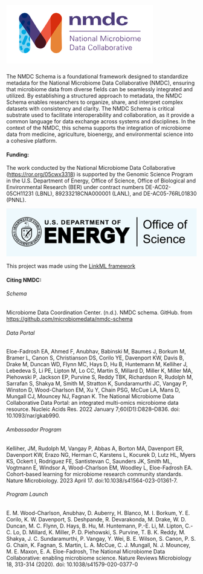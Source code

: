 # ![NMDC_logo.png](images/NMDC_logo.png)

The NMDC Schema is a foundational framework designed to standardize metadata for the National Microbiome Data 
Collaborative (NMDC), ensuring that microbiome data from diverse fields can be seamlessly integrated and 
utilized. By establishing a structured approach to metadata, the NMDC Schema enables researchers to organize, 
share, and interpret complex datasets with consistency and clarity. The NMDC Schema is critical substrate used to facilitate 
interoperability and collaboration, as it provide a common language for data exchange across systems and disciplines. 
In the context of the NMDC, this schema supports the integration of microbiome data from medicine, agriculture, 
bioenergy, and environmental science into a cohesive platform. 


#### Funding:
The work conducted by the National Microbiome Data Collaborative (https://ror.org/05cwx3318) is supported by the 
Genomic Science Program in the U.S. Department of Energy, Office of Science, Office of Biological and Environmental 
Research (BER) under contract numbers DE-AC02-05CH11231 (LBNL), 89233218CNA000001 (LANL), and DE-AC05-76RL01830 (PNNL).

![DOE_logo.png](images/DOE_logo.png)

This project was made using the [LinkML framework](https://github.com/biolink/biolinkml)

#### Citing NMDC:

###### Schema

Microbiome Data Coordination Center. (n.d.). NMDC schema. GitHub. from https://github.com/microbiomedata/nmdc-schema

###### Data Portal
Eloe-Fadrosh EA, Ahmed F, Anubhav, Babinski M, Baumes J, Borkum M, Bramer L, Canon S, Christianson DS, Corilo YE, 
Davenport KW, Davis B, Drake M, Duncan WD, Flynn MC, Hays D, Hu B, Huntemann M, Kelliher J, Lebedeva S, Li PE, 
Lipton M, Lo CC, Martin S, Millard D, Miller K, Miller MA, Piehowski P, Jackson EP, Purvine S, Reddy TBK, 
Richardson R, Rudolph M, Sarrafan S, Shakya M, Smith M, Stratton K, Sundaramurthi JC, Vangay P, Winston D, 
Wood-Charlson EM, Xu Y, Chain PSG, McCue LA, Mans D, Mungall CJ, Mouncey NJ, Fagnan K. 
The National Microbiome Data Collaborative Data Portal: an integrated multi-omics microbiome data resource.
Nucleic Acids Res. 2022 January 7;60(D1):D828–D836. doi: 10.1093/nar/gkab990.
 
###### Ambassador Program
Kelliher, JM, Rudolph M, Vangay P, Abbas A, Borton MA, Davenport ER, Davenport KW, Erazo NG, Herman C, Karstens L, 
Kocurek D, Lutz HL, Myers KS, Ockert I,  Rodriguez FE, Santistevan C, Saunders JK, Smith ML, Vogtmann E, Windsor A, 
Wood-Charlson EM, Woodley L, Eloe-Fadrosh EA. Cohort-based learning for microbiome research community standards. 
Nature Microbiology. 2023 April 17. doi:10.1038/s41564-023-01361-7.
 
###### Program Launch
E. M. Wood-Charlson, Anubhav, D. Auberry, H. Blanco, M. I. Borkum, Y. E. Corilo, K. W. Davenport, S. Deshpande, R.
Devarakonda, M. Drake, W. D. Duncan, M. C. Flynn, D. Hays, B. Hu, M. Huntemann, P.-E. Li, M. Lipton, C.-C. Lo, 
D. Millard, K. Miller, P. D. Piehowski, S. Purvine, T. B. K. Reddy, M. Shakya, J. C. Sundaramurthi, P. Vangay, 
Y. Wei, B. E. Wilson, S. Canon, P. S. G. Chain, K. Fagnan, S. Martin, L. A. McCue, C. J. Mungall, N. J. Mouncey, 
M. E. Maxon, E. A. Eloe-Fadrosh, The National Microbiome Data Collaborative: enabling microbiome science. 
Nature Reviews Microbiology 18, 313-314 (2020). doi: 10.1038/s41579-020-0377-0
